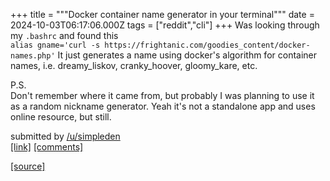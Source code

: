 +++
title = """Docker container name generator in your terminal"""
date = 2024-10-03T06:17:06.000Z
tags = ["reddit","cli"]
+++
Was looking through my `.bashrc` and found this  
`alias gname='curl -s https://frightanic.com/goodies_content/docker-names.php'` It just generates a name using docker's algorithm for container names, i.e. dreamy\_liskov, cranky\_hoover, gloomy\_kare, etc.

P.S.  
Don't remember where it came from, but probably I was planning to use it as a random nickname generator. Yeah it's not a standalone app and uses online resource, but still.

submitted by [/u/simpleden](https://www.reddit.com/user/simpleden)  
[\[link\]](https://www.reddit.com/r/commandline/comments/1fv1b6z/docker_container_name_generator_in_your_terminal/) [\[comments\]](https://www.reddit.com/r/commandline/comments/1fv1b6z/docker_container_name_generator_in_your_terminal/)

[[source]](https://www.reddit.com/r/commandline/comments/1fv1b6z/docker_container_name_generator_in_your_terminal/)
